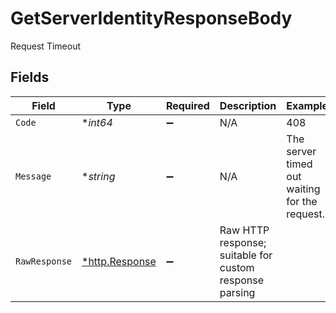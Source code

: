# GetServerIdentityResponseBody

Request Timeout


## Fields

| Field                                                   | Type                                                    | Required                                                | Description                                             | Example                                                 |
| ------------------------------------------------------- | ------------------------------------------------------- | ------------------------------------------------------- | ------------------------------------------------------- | ------------------------------------------------------- |
| `Code`                                                  | **int64*                                                | :heavy_minus_sign:                                      | N/A                                                     | 408                                                     |
| `Message`                                               | **string*                                               | :heavy_minus_sign:                                      | N/A                                                     | The server timed out waiting for the request.           |
| `RawResponse`                                           | [*http.Response](https://pkg.go.dev/net/http#Response)  | :heavy_minus_sign:                                      | Raw HTTP response; suitable for custom response parsing |                                                         |